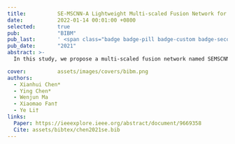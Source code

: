 ```yaml
---
title:          SE-MSCNN-A Lightweight Multi-scaled Fusion Network for Sleep Apnea Detection Using Single-Lead ECG Signals
date:           2022-01-14 00:01:00 +0800
selected:       true
pub:            "BIBM"
pub_last:       ' <span class="badge badge-pill badge-custom badge-secondary">Conference</span><span class="badge badge-pill badge-custom badge-warning">Oral</span>'
pub_date:       "2021"
abstract: >-
  In this study, we propose a multi-scaled fusion network named SEMSCNN for SA detection based on single-lead ECG signals acquired from wearable devices.

cover:          assets/images/covers/bibm.png
authors:
  - Xianhui Chen*
  - Ying Chen*
  - Wenjun Ma
  - Xiaomao Fan†
  - Ye Li†
links:
  Paper: https://ieeexplore.ieee.org/abstract/document/9669358
  Cite: assets/bibtex/chen2021se.bib
---
```

